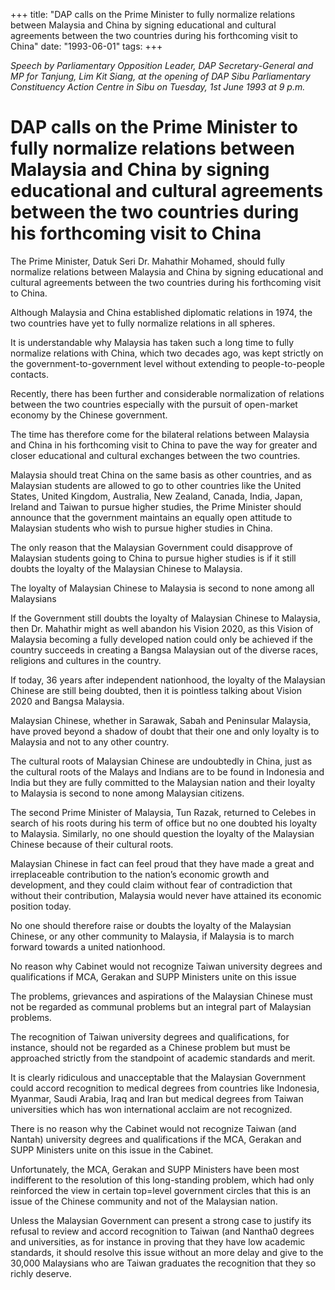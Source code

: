 +++ 
title: "DAP calls on the Prime Minister to fully normalize relations between Malaysia and China by signing educational and cultural agreements between the two countries during his forthcoming visit to China"
date: "1993-06-01"
tags:
+++

_Speech by Parliamentary Opposition Leader, DAP Secretary-General and MP for Tanjung, Lim Kit Siang, at the opening of DAP Sibu Parliamentary Constituency Action Centre in Sibu on Tuesday, 1st June 1993 at 9 p.m._

# DAP calls on the Prime Minister to fully normalize relations between Malaysia and China by signing educational and cultural agreements between the two countries during his forthcoming visit to China 

The Prime Minister, Datuk Seri Dr. Mahathir Mohamed, should fully normalize relations between Malaysia and China by signing educational and cultural agreements between the two countries during his forthcoming visit to China.</u>

Although Malaysia and China established diplomatic relations in 1974, the two countries have yet to fully normalize relations in all spheres.

It is understandable why Malaysia has taken such a long time to fully normalize relations with China, which two decades ago, was kept strictly on the government-to-government level without extending to people-to-people contacts.

Recently, there has been further and considerable normalization of relations between the two countries especially with the pursuit of open-market economy by the Chinese government.

The time has therefore come for the bilateral relations between Malaysia and China in his forthcoming visit to China to pave the way for greater and closer educational and cultural exchanges between the two countries.

Malaysia should treat China on the same basis as other countries, and as Malaysian students are allowed to go to other countries like the United States, United Kingdom, Australia, New Zealand, Canada, India, Japan, Ireland and Taiwan to pursue higher studies, the Prime Minister should announce that the government maintains an equally open attitude to Malaysian students who wish to pursue higher studies in China.

The only reason that the Malaysian Government could disapprove of Malaysian students going to China to pursue higher studies is if it still doubts the loyalty of the Malaysian Chinese to Malaysia.

The loyalty of Malaysian Chinese to Malaysia is second to none among all Malaysians			   

If the Government still doubts the loyalty of Malaysian Chinese to Malaysia, then Dr. Mahathir might as well abandon his Vision 2020, as this Vision of Malaysia becoming a fully developed nation could only be achieved if the country succeeds in creating a Bangsa Malaysian out of the diverse races, religions and cultures in the country.

If today, 36 years after independent nationhood, the loyalty of the Malaysian Chinese are still being doubted, then it is pointless talking about Vision 2020 and Bangsa Malaysia.

Malaysian Chinese, whether in Sarawak, Sabah and Peninsular Malaysia, have proved beyond a shadow of doubt that their one and only loyalty is to Malaysia and not to any other country.

The cultural roots of Malaysian Chinese are undoubtedly in China, just as the cultural roots of the Malays and Indians are to be found in Indonesia and India but they are fully committed to the Malaysian nation and their loyalty to Malaysia is second to none among Malaysian citizens.

The second Prime Minister of Malaysia, Tun Razak, returned to Celebes in search of his roots during his term of office but no one doubted his loyalty to Malaysia. Similarly, no one should question the loyalty of the Malaysian Chinese because of their cultural roots.

Malaysian Chinese in fact can feel proud that they have made a great and irreplaceable contribution to the nation’s economic growth and development, and they could claim without fear of contradiction that without their contribution, Malaysia would never have attained its economic position today.

No one should therefore raise or doubts the loyalty of the Malaysian Chinese, or any other community to Malaysia, if Malaysia is to march forward towards a united nationhood.

No reason why Cabinet would not recognize Taiwan university degrees and qualifications if MCA, Gerakan and SUPP Ministers unite on this issue											   

The problems, grievances and aspirations of the Malaysian Chinese must not be regarded as communal problems but an integral part of Malaysian problems.

The recognition of Taiwan university degrees and qualifications, for instance, should not be regarded as a Chinese problem but must be approached strictly from the standpoint of academic standards and merit.

It is clearly ridiculous and unacceptable that the Malaysian Government could accord recognition to medical degrees from countries like Indonesia, Myanmar, Saudi Arabia, Iraq and Iran but medical degrees from Taiwan universities which has won international acclaim are not recognized.

There is no reason why the Cabinet would not recognize Taiwan (and Nantah) university degrees and qualifications if the MCA, Gerakan and SUPP Ministers unite on this issue in the Cabinet.

Unfortunately, the MCA, Gerakan and SUPP Ministers have been most indifferent to the resolution of this long-standing problem, which had only reinforced the view in certain top=level government circles that this is an issue of the Chinese community and not of the Malaysian nation.

Unless the Malaysian Government can present a strong case to justify its refusal to review and accord recognition to Taiwan (and Nantha0 degrees and universities, as for instance in proving that they have low academic standards, it should resolve this issue without an more delay and give to the 30,000 Malaysians who are Taiwan graduates the recognition that they so richly deserve.
 
